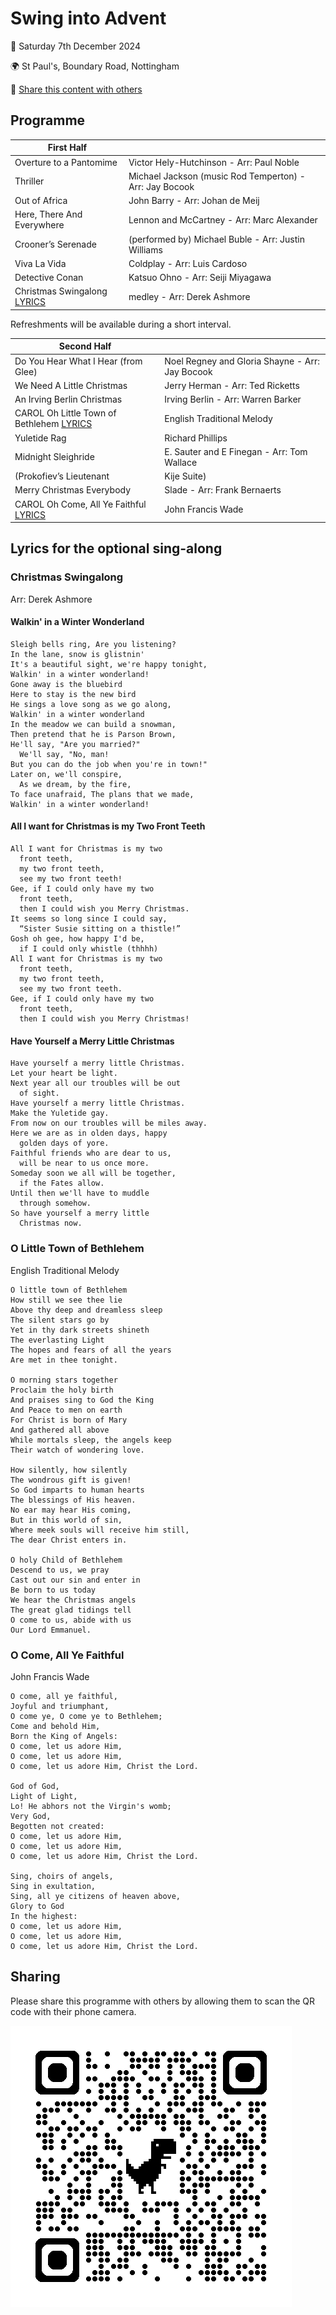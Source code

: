 # Swing into Advent
:date: Saturday 7th December 2024

:earth_africa: St Paul's, Boundary Road, Nottingham

:link: [Share this content with others](#sharing)

## Programme

| First Half | |
|---|---|
|Overture to a Pantomime| Victor Hely-Hutchinson - Arr: Paul Noble|
|Thriller| Michael Jackson (music Rod Temperton) - Arr: Jay Bocook|
|Out of Africa| John Barry - Arr: Johan de Meij|
|Here, There And Everywhere| Lennon and McCartney - Arr: Marc Alexander|
|Crooner’s Serenade| (performed by) Michael Buble - Arr: Justin Williams|
|Viva La Vida| Coldplay - Arr: Luis Cardoso|
|Detective Conan| Katsuo Ohno - Arr: Seiji Miyagawa|
|Christmas Swingalong [LYRICS](#christmas-swingalong)| medley - Arr: Derek Ashmore|

Refreshments will be available during a short interval.

| Second Half | |
|---|---|
|Do You Hear What I Hear (from Glee)| Noel Regney and Gloria Shayne - Arr: Jay Bocook|
|We Need A Little Christmas| Jerry Herman - Arr: Ted Ricketts|
|An Irving Berlin Christmas| Irving Berlin - Arr: Warren Barker|
|CAROL Oh Little Town of Bethlehem [LYRICS](#o-little-town-of-bethlehem)| English Traditional Melody|
|Yuletide Rag| Richard Phillips|
|Midnight Sleighride| E. Sauter and E Finegan - Arr: Tom Wallace|
|(Prokofiev’s Lieutenant| Kije Suite)|
|Merry Christmas Everybody| Slade - Arr: Frank Bernaerts|
|CAROL Oh Come, All Ye Faithful [LYRICS](#o-come-all-ye-faithful)| John Francis Wade |

## Lyrics for the optional sing-along

### Christmas Swingalong
Arr: Derek Ashmore

#### Walkin' in a Winter Wonderland
```
Sleigh bells ring, Are you listening?
In the lane, snow is glistnin'
It's a beautiful sight, we're happy tonight,
Walkin' in a winter wonderland!
Gone away is the bluebird
Here to stay is the new bird
He sings a love song as we go along,
Walkin' in a winter wonderland
In the meadow we can build a snowman,
Then pretend that he is Parson Brown,
He'll say, "Are you married?"
  We'll say, "No, man!
But you can do the job when you're in town!"
Later on, we'll conspire,
  As we dream, by the fire,
To face unafraid, The plans that we made,
Walkin' in a winter wonderland!
```

#### All I want for Christmas is my Two Front Teeth
```
All I want for Christmas is my two
  front teeth,
  my two front teeth,
  see my two front teeth!
Gee, if I could only have my two
  front teeth,
  then I could wish you Merry Christmas.
It seems so long since I could say,
  “Sister Susie sitting on a thistle!”
Gosh oh gee, how happy I'd be,
  if I could only whistle (thhhh)
All I want for Christmas is my two
  front teeth,
  my two front teeth,
  see my two front teeth.
Gee, if I could only have my two
  front teeth,
  then I could wish you Merry Christmas!
```

#### Have Yourself a Merry Little Christmas
```
Have yourself a merry little Christmas.
Let your heart be light.
Next year all our troubles will be out
  of sight.
Have yourself a merry little Christmas.
Make the Yuletide gay.
From now on our troubles will be miles away.
Here we are as in olden days, happy
  golden days of yore.
Faithful friends who are dear to us,
  will be near to us once more.
Someday soon we all will be together,
  if the Fates allow.
Until then we'll have to muddle
  through somehow.
So have yourself a merry little
  Christmas now.
```

### O Little Town of Bethlehem
English Traditional Melody
```
O little town of Bethlehem
How still we see thee lie
Above thy deep and dreamless sleep
The silent stars go by
Yet in thy dark streets shineth
The everlasting Light
The hopes and fears of all the years
Are met in thee tonight.

O morning stars together
Proclaim the holy birth
And praises sing to God the King
And Peace to men on earth
For Christ is born of Mary
And gathered all above
While mortals sleep, the angels keep
Their watch of wondering love.

How silently, how silently
The wondrous gift is given!
So God imparts to human hearts
The blessings of His heaven.
No ear may hear His coming,
But in this world of sin,
Where meek souls will receive him still,
The dear Christ enters in.

O holy Child of Bethlehem
Descend to us, we pray
Cast out our sin and enter in
Be born to us today
We hear the Christmas angels
The great glad tidings tell
O come to us, abide with us
Our Lord Emmanuel.
```

### O Come, All Ye Faithful
John Francis Wade
```
O come, all ye faithful,
Joyful and triumphant,
O come ye, O come ye to Bethlehem;
Come and behold Him,
Born the King of Angels:
O come, let us adore Him,
O come, let us adore Him,
O come, let us adore Him, Christ the Lord.

God of God,
Light of Light,
Lo! He abhors not the Virgin's womb;
Very God,
Begotten not created:
O come, let us adore Him,
O come, let us adore Him,
O come, let us adore Him, Christ the Lord.

Sing, choirs of angels,
Sing in exultation,
Sing, all ye citizens of heaven above,
Glory to God
In the highest:
O come, let us adore Him,
O come, let us adore Him,
O come, let us adore Him, Christ the Lord.
```

## Sharing
Please share this programme with others by allowing them to scan the QR code with their phone camera.

![QR Code](qrcode_20241207.png)
